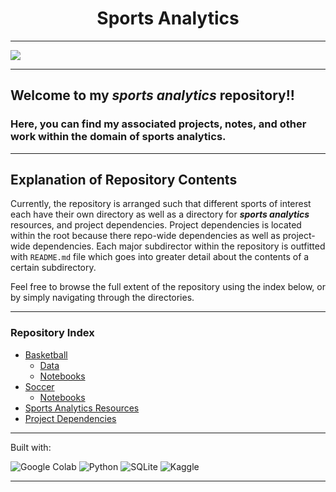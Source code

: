 <h1 align='center'> Sports Analytics </h1>


---

<img src="https://unsplash.com/photos/hZFXVjeS73A/download?force=true">

---

## Welcome to my *sports analytics* repository!!

### Here, you can find my associated projects, notes, and other work within the domain of sports analytics.

---

## Explanation of Repository Contents

Currently, the repository is arranged such that different sports of interest each have their own directory as well as a directory for ***sports analytics*** resources, and project dependencies. Project dependencies is located within the root because there repo-wide dependencies as well as project-wide dependencies. Each major subdirector within the repository is outfitted with `README.md` file which goes into greater detail about the contents of a certain subdirectory.

Feel free to browse the full extent of the repository using the index below, or by simply navigating through the directories.

---

### Repository Index 

- [Basketball](https://github.com/wyattowalsh/sports-analytics/tree/main/basketball)
  - [Data](https://github.com/wyattowalsh/sports-analytics/tree/main/basketball/data)
  - [Notebooks](https://github.com/wyattowalsh/sports-analytics/tree/main/basketball/notebooks)
- [Soccer](https://github.com/wyattowalsh/sports-analytics/tree/main/soccer)
  - [Notebooks](https://github.com/wyattowalsh/sports-analytics/tree/main/soccer/notebooks)
- [Sports Analytics Resources](https://github.com/wyattowalsh/sports-analytics/tree/main/resources)
- [Project Dependencies](https://github.com/wyattowalsh/sports-analytics/tree/main/dependencies)

---

Built with:

<img alt="Google Colab" src="https://img.shields.io/badge/googlecolab%20-%23F9AB00.svg?&style=for-the-badge&logo=Google-Colab&logoColor=white"> <img alt="Python" src="https://img.shields.io/badge/python%20-%2314354C.svg?&style=for-the-badge&logo=python&logoColor=white"> <img alt="SQLite" src="https://img.shields.io/badge/sqlite%20-%23003B57.svg?&style=for-the-badge&logo=sqlite&logoColor=white"> <img alt="Kaggle" src="https://img.shields.io/badge/kaggle%20-%2320BEFF.svg?&style=for-the-badge&logo=kaggle&logoColor=white">

---


